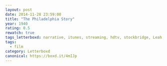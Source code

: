 ```yaml
---
layout: post 
date: 2014-11-28 23:59:00
title: "The Philadelphia Story"
year: 1940
rating: 0.5
rewatch: true
tags_letterboxd: narrative, itunes, streaming, hdtv, stockbridge, Leah
tags:
  - film
category: Letterboxd
canonical: https://boxd.it/4mIJp
---
```

